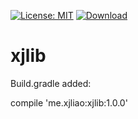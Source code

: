 [![License: MIT](https://img.shields.io/badge/License-MIT-yellow.svg)](https://opensource.org/licenses/MIT)  [ ![Download](https://api.bintray.com/packages/xjliao/maven/xjlib/images/download.svg) ](https://bintray.com/xjliao/maven/xjlib/_latestVersion)

# xjlib

Build.gradle added:

compile 'me.xjliao:xjlib:1.0.0'